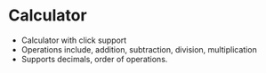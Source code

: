 # Calculator

* Calculator with click support
* Operations include, addition, subtraction, division, multiplication
* Supports decimals, order of operations.